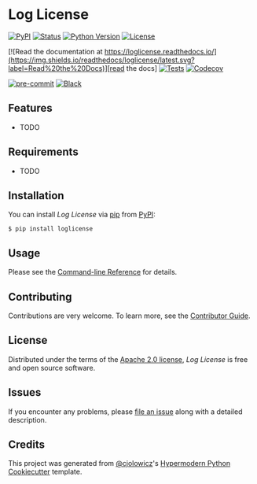 # Log License

[![PyPI](https://img.shields.io/pypi/v/loglicense.svg)][pypi_]
[![Status](https://img.shields.io/pypi/status/loglicense.svg)][status]
[![Python Version](https://img.shields.io/pypi/pyversions/loglicense)][python version]
[![License](https://img.shields.io/pypi/l/loglicense)][license]

[![Read the documentation at https://loglicense.readthedocs.io/](https://img.shields.io/readthedocs/loglicense/latest.svg?label=Read%20the%20Docs)][read the docs]
[![Tests](https://github.com/martincjespersen/loglicense/workflows/Tests/badge.svg)][tests]
[![Codecov](https://codecov.io/gh/martincjespersen/loglicense/branch/main/graph/badge.svg)][codecov]

[![pre-commit](https://img.shields.io/badge/pre--commit-enabled-brightgreen?logo=pre-commit&logoColor=white)][pre-commit]
[![Black](https://img.shields.io/badge/code%20style-black-000000.svg)][black]

[pypi_]: https://pypi.org/project/loglicense/
[status]: https://pypi.org/project/loglicense/
[python version]: https://pypi.org/project/loglicense
[read the docs]: https://loglicense.readthedocs.io/
[tests]: https://github.com/martincjespersen/loglicense/actions?workflow=Tests
[codecov]: https://app.codecov.io/gh/martincjespersen/loglicense
[pre-commit]: https://github.com/pre-commit/pre-commit
[black]: https://github.com/psf/black

## Features

- TODO

## Requirements

- TODO

## Installation

You can install _Log License_ via [pip] from [PyPI]:

```console
$ pip install loglicense
```

## Usage

Please see the [Command-line Reference] for details.

## Contributing

Contributions are very welcome.
To learn more, see the [Contributor Guide].

## License

Distributed under the terms of the [Apache 2.0 license][license],
_Log License_ is free and open source software.

## Issues

If you encounter any problems,
please [file an issue] along with a detailed description.

## Credits

This project was generated from [@cjolowicz]'s [Hypermodern Python Cookiecutter] template.

[@cjolowicz]: https://github.com/cjolowicz
[pypi]: https://pypi.org/
[hypermodern python cookiecutter]: https://github.com/cjolowicz/cookiecutter-hypermodern-python
[file an issue]: https://github.com/martincjespersen/loglicense/issues
[pip]: https://pip.pypa.io/

<!-- github-only -->

[license]: https://github.com/martincjespersen/loglicense/blob/main/LICENSE
[contributor guide]: https://github.com/martincjespersen/loglicense/blob/main/CONTRIBUTING.md
[command-line reference]: https://loglicense.readthedocs.io/en/latest/usage.html
